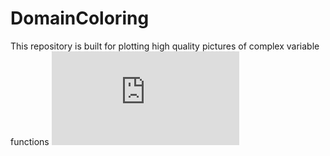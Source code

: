 # DomainColoring
This repository is built for plotting high quality pictures of complex variable functions
![mandelbralt](https://github.com/showsunny/DomainColoring/blob/main/images/output.pdf)